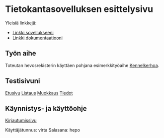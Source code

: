 # Tietokantasovelluksen esittelysivu

Yleisiä linkkejä:

* [Linkki sovellukseeni](https://lihaliha.users.cs.helsinki.fi/mielikuvituselaimia/)
* [Linkki dokumentaatiooni](https://www.github.com/liisaharvela/Tsoha-Bootstrap/blob/master/doc/dokumentaatio.pdf)

## Työn aihe

Toteutan hevosrekisterin käyttäen pohjana esimerkkityöaihe [Kennelkerhoa](http://advancedkittenry.github.io/suunnittelu_ja_tyoymparisto/aiheet/Kennelkerho.html).

## Testisivuni

[Etusivu](http://lihaliha.users.cs.helsinki.fi/mielikuvituselaimia/)
[Listaus](http://lihaliha.users.cs.helsinki.fi/mielikuvituselaimia/horses)
[Muokkaus](http://lihaliha.users.cs.helsinki.fi/mielikuvituselaimia/horses/1/edit)
[Tiedot](http://lihaliha.users.cs.helsinki.fi/mielikuvituselaimia/horses/1)

## Käynnistys- ja käyttöohje

[Kirjautumissivu](http://lihaliha.users.cs.helsinki.fi/mielikuvituselaimia/login)

Käyttäjätunnus: virta
Salasana: hepo

